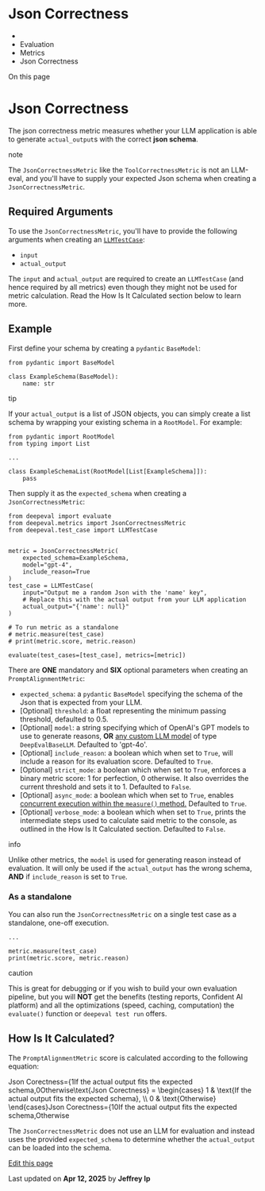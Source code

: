 # Json Correctness

  * [](/)
  * Evaluation
  * Metrics
  * Json Correctness

On this page

# Json Correctness

The json correctness metric measures whether your LLM application is able to generate `actual_output`s with the correct **json schema**.

note

The `JsonCorrectnessMetric` like the `ToolCorrectnessMetric` is not an LLM-eval, and you'll have to supply your expected Json schema when creating a `JsonCorrectnessMetric`.

## Required Arguments​

To use the `JsonCorrectnessMetric`, you'll have to provide the following arguments when creating an [`LLMTestCase`](/docs/evaluation-test-cases#llm-test-case):

  * `input`
  * `actual_output`

The `input` and `actual_output` are required to create an `LLMTestCase` (and hence required by all metrics) even though they might not be used for metric calculation. Read the How Is It Calculated section below to learn more.

## Example​

First define your schema by creating a `pydantic` `BaseModel`:
    
    
    from pydantic import BaseModel  
      
    class ExampleSchema(BaseModel):  
        name: str  
    

tip

If your `actual_output` is a list of JSON objects, you can simply create a list schema by wrapping your existing schema in a `RootModel`. For example:
    
    
    from pydantic import RootModel  
    from typing import List  
      
    ...  
      
    class ExampleSchemaList(RootModel[List[ExampleSchema]]):  
        pass  
    

Then supply it as the `expected_schema` when creating a `JsonCorrectnessMetric`:
    
    
    from deepeval import evaluate  
    from deepeval.metrics import JsonCorrectnessMetric  
    from deepeval.test_case import LLMTestCase  
      
      
    metric = JsonCorrectnessMetric(  
        expected_schema=ExampleSchema,  
        model="gpt-4",  
        include_reason=True  
    )  
    test_case = LLMTestCase(  
        input="Output me a random Json with the 'name' key",  
        # Replace this with the actual output from your LLM application  
        actual_output="{'name': null}"  
    )  
      
    # To run metric as a standalone  
    # metric.measure(test_case)  
    # print(metric.score, metric.reason)  
      
    evaluate(test_cases=[test_case], metrics=[metric])  
    

There are **ONE** mandatory and **SIX** optional parameters when creating an `PromptAlignmentMetric`:

  * `expected_schema`: a `pydantic` `BaseModel` specifying the schema of the Json that is expected from your LLM.
  * [Optional] `threshold`: a float representing the minimum passing threshold, defaulted to 0.5.
  * [Optional] `model`: a string specifying which of OpenAI's GPT models to use to generate reasons, **OR** [any custom LLM model](/docs/metrics-introduction#using-a-custom-llm) of type `DeepEvalBaseLLM`. Defaulted to 'gpt-4o'.
  * [Optional] `include_reason`: a boolean which when set to `True`, will include a reason for its evaluation score. Defaulted to `True`.
  * [Optional] `strict_mode`: a boolean which when set to `True`, enforces a binary metric score: 1 for perfection, 0 otherwise. It also overrides the current threshold and sets it to 1. Defaulted to `False`.
  * [Optional] `async_mode`: a boolean which when set to `True`, enables [concurrent execution within the `measure()` method.](/docs/metrics-introduction#measuring-a-metric-in-async) Defaulted to `True`.
  * [Optional] `verbose_mode`: a boolean which when set to `True`, prints the intermediate steps used to calculate said metric to the console, as outlined in the How Is It Calculated section. Defaulted to `False`.

info

Unlike other metrics, the `model` is used for generating reason instead of evaluation. It will only be used if the `actual_output` has the wrong schema, **AND** if `include_reason` is set to `True`.

### As a standalone​

You can also run the `JsonCorrectnessMetric` on a single test case as a standalone, one-off execution.
    
    
    ...  
      
    metric.measure(test_case)  
    print(metric.score, metric.reason)  
    

caution

This is great for debugging or if you wish to build your own evaluation pipeline, but you will **NOT** get the benefits (testing reports, Confident AI platform) and all the optimizations (speed, caching, computation) the `evaluate()` function or `deepeval test run` offers.

## How Is It Calculated?​

The `PromptAlignmentMetric` score is calculated according to the following equation:

Json Corectness={1If the actual output fits the expected schema,0Otherwise\text{Json Corectness} = \begin{cases} 1 & \text{If the actual output fits the expected schema}, \\\ 0 & \text{Otherwise} \end{cases}Json Corectness={10​If the actual output fits the expected schema,Otherwise​

The `JsonCorrectnessMetric` does not use an LLM for evaluation and instead uses the provided `expected_schema` to determine whether the `actual_output` can be loaded into the schema.

[Edit this page](https://github.com/confident-ai/deepeval/edit/main/docs/docs/metrics-json-correctness.mdx)

Last updated on **Apr 12, 2025** by **Jeffrey Ip**
